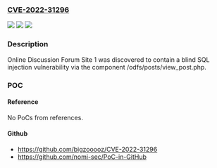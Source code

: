 ### [CVE-2022-31296](https://cve.mitre.org/cgi-bin/cvename.cgi?name=CVE-2022-31296)
![](https://img.shields.io/static/v1?label=Product&message=n%2Fa&color=blue)
![](https://img.shields.io/static/v1?label=Version&message=n%2Fa&color=blue)
![](https://img.shields.io/static/v1?label=Vulnerability&message=n%2Fa&color=brighgreen)

### Description

Online Discussion Forum Site 1 was discovered to contain a blind SQL injection vulnerability via the component /odfs/posts/view_post.php.

### POC

#### Reference
No PoCs from references.

#### Github
- https://github.com/bigzooooz/CVE-2022-31296
- https://github.com/nomi-sec/PoC-in-GitHub

